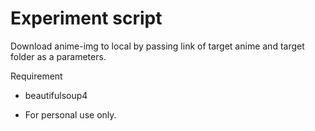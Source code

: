 Experiment script
=================
 Download anime-img to local by passing link of target anime and target folder as a parameters.

 Requirement
 - beautifulsoup4

* For personal use only.
